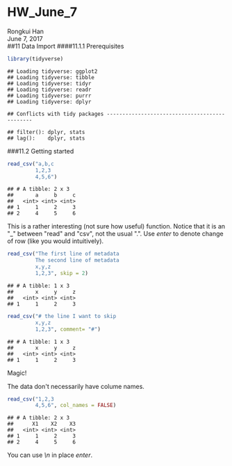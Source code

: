 # HW_June_7
Rongkui Han  
June 7, 2017  
##11 Data Import
####11.1.1 Prerequisites

```r
library(tidyverse)
```

```
## Loading tidyverse: ggplot2
## Loading tidyverse: tibble
## Loading tidyverse: tidyr
## Loading tidyverse: readr
## Loading tidyverse: purrr
## Loading tidyverse: dplyr
```

```
## Conflicts with tidy packages ----------------------------------------------
```

```
## filter(): dplyr, stats
## lag():    dplyr, stats
```

###11.2 Getting started

```r
read_csv("a,b,c
         1,2,3
         4,5,6")
```

```
## # A tibble: 2 x 3
##       a     b     c
##   <int> <int> <int>
## 1     1     2     3
## 2     4     5     6
```

This is a rather interesting (not sure how useful) function. Notice that it is an "_" between "read" and "csv", not the usual ".". Use *enter* to denote change of row (like you would intuitively).   


```r
read_csv("The first line of metadata
         The second line of metadata
         x,y,z
         1,2,3", skip = 2)
```

```
## # A tibble: 1 x 3
##       x     y     z
##   <int> <int> <int>
## 1     1     2     3
```

```r
read_csv("# the line I want to skip
         x,y,z
         1,2,3", comment= "#")
```

```
## # A tibble: 1 x 3
##       x     y     z
##   <int> <int> <int>
## 1     1     2     3
```

Magic!  

The data don't necessarily have colume names.  

```r
read_csv("1,2,3
         4,5,6", col_names = FALSE)
```

```
## # A tibble: 2 x 3
##      X1    X2    X3
##   <int> <int> <int>
## 1     1     2     3
## 2     4     5     6
```

You can use *\n* in place *enter*.  



